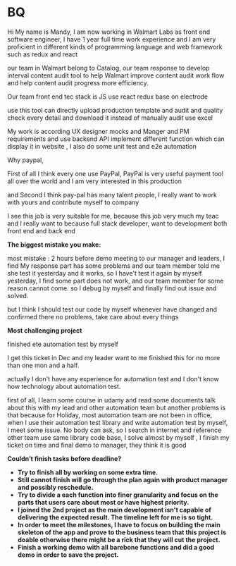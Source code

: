 # BQ

Hi My name is Mandy, I am now working in Walmart Labs as front end software engineer, I have 1 year full time work experience and I am very proficient in different kinds of programming language and web framework such as redux and react

our team in Walmart belong to Catalog, our team response to develop interval content audit tool to help Walmart improve content audit work flow and help content audit progress more efficiency. 

Our team front end tec stack is JS use react redux base on electrode 

use this tool can directly upload production template and audit and quality check every detail and download it instead of manually audit use excel 

My work is according UX designer  mocks and Manger and PM requirements and use backend API implement different function which can display it in website , I also do some unit test and e2e automation

Why paypal,

First of all I think every one use PayPal, PayPal is very useful payment tool all over the world and I am very interested in this production

and Second I think pay-pal has many talent people, I really want to work with yours and contribute myself to company

I see this job is very suitable for me, because this job very much my teac and I really want to because full stack developer, want to development both front end and back end 

**The biggest mistake you make:**

most mistake : 2 hours before demo meeting to our manager and leaders, I find My response part has some problems and our team member told me she test it yesterday and it works, so I have't test it again by myself yesterday, I find some part does not work, and our team member for some reason cannot come. so I debug by myself and finally find out issue and solved. 

but I think I should test our code by myself whenever have changed and confirmed there no problems, take care about every things  

 **Most challenging project**

finished ete automation test by myself

I get this ticket in Dec and my leader want to me finished this for no more than one mon and a half.

actually I don't have any experience for automation test and I don't know how technology about automation test.

first of all, I learn some course in udamy and read some documents talk about this with my lead  and other automation team but another problems is that because for Holiday, most automation team are not been in office, when I use their automation test library and write automation test by myself, I meet some issue. No body can ask, so I search in internet and reference other team use same library code base, I solve almost by myself , I finish my ticket on time and final demo to manager, they think it is good

**Couldn’t finish tasks before deadline?**

* **Try to finish all by working on some extra time.**
* **Still cannot finish will go through the plan again with product manager and possibly reschedule.**
* **Try to divide a each function into finer granularity and focus on the parts that users care about most or have highest priority.**
* **I joined the 2nd project as the main development isn't capable of delivering the expected result. The timeline left for me is so tight.**
* **In order to meet the milestones, I have to focus on building the main skeleton of the app and prove to the business team that this project is doable otherwise there might be a rick that they will cut the project.**
* **Finish a working demo with all barebone functions and did a good demo in order to save the project.**







  





